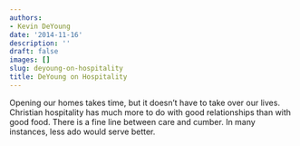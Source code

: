 ```yaml
---
authors:
- Kevin DeYoung
date: '2014-11-16'
description: ''
draft: false
images: []
slug: deyoung-on-hospitality
title: DeYoung on Hospitality
---
```


Opening our homes takes time, but it doesn’t have to take over our lives. Christian hospitality has much more to do with good relationships than with good food. There is a fine line between care and cumber. In many instances, less ado would serve better.